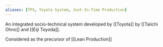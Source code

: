 ```yaml
---
aliases: [TPS, Toyota System, Just-In-Time Production]
---
```


An integrated  socio-technical system developed by [[Toyota]] by [[Taiichi Ohno]] and [[Eiji Toyoda]].

Considered as the precursor of [[Lean Production]]
